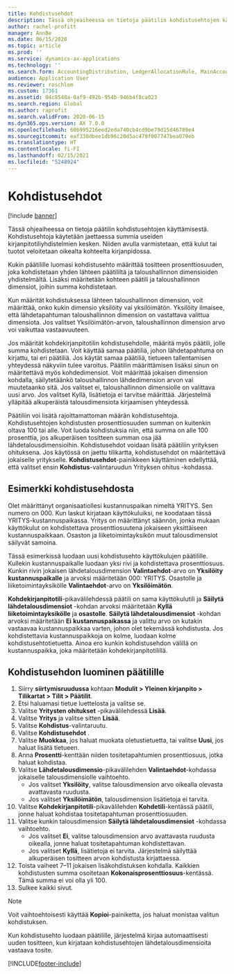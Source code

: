 ```yaml
---
title: Kohdistusehdot
description: Tässä ohjeaiheessa on tietoja päätilin kohdistusehtojen käyttämisestä.
author: rachel-profitt
manager: AnnBe
ms.date: 06/15/2020
ms.topic: article
ms.prod: ''
ms.service: dynamics-ax-applications
ms.technology: ''
ms.search.form: AccountingDistribution, LedgerAllocationRule, MainAccount, AllocationTerms
audience: Application User
ms.reviewer: roschlom
ms.custom: 17361
ms.assetid: 04c8548a-0af9-492b-954b-946b4f8ca023
ms.search.region: Global
ms.author: raprofit
ms.search.validFrom: 2020-06-15
ms.dyn365.ops.version: AX 7.0.0
ms.openlocfilehash: 60b995216eed2eda740cb4cd9be79d15d46789e4
ms.sourcegitcommit: eaf330dbee1db96c20d5ac479f007747bea079eb
ms.translationtype: HT
ms.contentlocale: fi-FI
ms.lasthandoff: 02/15/2021
ms.locfileid: "5248924"
---
```

# <a name="allocation-terms"></a>Kohdistusehdot

[!include [banner](../includes/banner.md)]

Tässä ohjeaiheessa on tietoja päätilin kohdistusehtojen käyttämisestä. Kohdistusehtoja käytetään jaettaessa summia useiden kirjanpitotiliyhdistelmien kesken. Niiden avulla varmistetaan, että kulut tai tuotot veloitetaan oikealta kohteelta kirjanpidossa.

Kukin päätilille luomasi kohdistusehto määrittää tositteen prosenttiosuuden, joka kohdistetaan yhden lähteen päätililtä ja taloushallinnon dimensioiden yhdistelmältä. Lisäksi määritetään kohteen päätili ja taloushallinnon dimensiot, joihin summa kohdistetaan. 

Kun määrität kohdistuksessa lähteen taloushallinnon dimension, voit määrittää, onko kukin dimensio yksilöity vai yksilöimätön. Yksilöity ilmaisee, että lähdetapahtuman taloushallinnon dimension on vastattava valittua dimensiota. Jos valitset Yksilöimätön-arvon, taloushallinnon dimension arvo voi vaikuttaa vastaavuuteen.

Jos määrität kohdekirjanpitotilin kohdistusehdolle, määritä myös päätili, jolle summa kohdistetaan. Voit käyttää samaa päätiliä, johon lähdetapahtuma on kirjattu, tai eri päätiliä. Jos käytät samaa päätiliä, tietueen tallentamisen yhteydessä näkyviin tulee varoitus. Päätilin määrittämisen lisäksi sinun on määritettävä myös kohdedimensiot. Voit määrittää jokaisen dimension kohdalla, säilytetäänkö taloushallinnon lähdedimension arvon vai muutetaanko sitä. Jos valitset ei, taloushallinnon dimensiolle on valittava uusi arvo. Jos valitset Kyllä, lisätietoja ei tarvitse määrittää. Järjestelmä ylläpitää alkuperäistä talousdimensiota kirjaamisen yhteydessä.

Päätiliin voi lisätä rajoittamattoman määrän kohdistusehtoja. Kohdistusehtojen kohdistusten prosenttiosuuden summan on kuitenkin oltava 100 tai alle. Voit luoda kohdistuksia niin, että summa on alle 100 prosenttia, jos alkuperäisen tositteen summan osa jää lähdetalousdimensioihin. Kohdistusehdot voidaan lisätä päätiliin yrityksen ohituksena. Jos käytössä on jaettu tilikartta, kohdistusehdot on määritettävä jokaiselle yritykselle. **Kohdistusehdot**-painikkeen käyttäminen edellyttää, että valitset ensin **Kohdistus**-valintaruudun Yrityksen ohitus -kohdassa.

## <a name="allocation-term-example"></a>Esimerkki kohdistusehdosta
Olet määrittänyt organisaatiollesi kustannuspaikan nimeltä YRITYS. Sen numero on 000. Kun laskut kirjataan käyttökuluiksi, ne koodataan tässä YRITYS-kustannuspaikassa. Yritys on määrittänyt säännön, jonka mukaan käyttökulut on kohdistettava prosenttiosuutena jokaiseen yksittäiseen kustannuspaikkaan. Osaston ja liiketoimintayksikön muut talousdimensiot säilyvät samoina.

Tässä esimerkissä luodaan uusi kohdistusehto käyttökulujen päätilille. Kullekin kustannuspaikalle luodaan yksi rivi ja kohdistettava prosenttiosuus. Kunkin rivin jokaisen lähdetalousdimension **Valintaehdot**-arvo on **Yksilöity** **kustannuspaikalle** ja arvoksi määritetään 000: YRITYS. Osastolle ja liiketoimintayksikölle **Valintaehdot**-arvo on **Yksilöimätön**.

**Kohdekirjanpitotili**-pikavälilehdessä päätili on sama käyttökulutili ja **Säilytä lähdetalousdimensiot** -kohdan arvoksi määritetään **Kyllä** **liiketoimintayksikölle** ja **osastolle**. **Säilytä lähdetalousdimensiot** -kohdan arvoksi määritetään **Ei** **kustannuspaikassa** ja valittu arvo on kutakin vastaavaa kustannuspaikkaa varten, johon olet tekemässä kohdistusta. Jos kohdistettavia kustannuspaikkoja on kolme, luodaan kolme kohdistusehtotietuetta. Ainoa ero kunkin kohdistusehdon välillä on kustannuspaikka, joka määritetään kohdekirjanpitotilillä.

## <a name="create-an-allocation-term-on-a-main-account"></a>Kohdistusehdon luominen päätilille

1. Siirry **siirtymisruudussa** kohtaan **Modulit > Yleinen kirjanpito > Tilikartat > Tilit > Päätilit**.
2. Etsi haluamasi tietue luettelosta ja valitse se.
3. Valitse **Yritysten ohitukset** -pikavälilehdessä **Lisää**.
4. Valitse **Yritys** ja valitse sitten **Lisää**.
5. Valitse **Kohdistus**-valintaruutu.
6. Valitse **Kohdistusehdot** .
7. Valitse **Muokkaa**, jos haluat muokata oletustietuetta, tai valitse **Uusi**, jos haluat lisätä tietueen.
8. Anna **Prosentti**-kenttään niiden tositetapahtumien prosenttiosuus, jotka haluat kohdistaa.
9. Valitse **Lähdetalousdimensio**-pikavälilehden **Valintaehdot**-kohdassa jokaiselle talousdimensiolle vaihtoehto.
    - Jos valitset **Yksilöity**, valitse talousdimension arvo oikealla olevasta avattavasta ruudusta.
    - Jos valitset **Yksilöimätön**, talousdimension lisätietoja ei tarvita.
10. Valitse **Kohdekirjanpitotili**-pikavälilehden **Kohdetili**-kentässä päätili, jonne haluat kohdistaa tositetapahtuman prosenttiosuuden.
11. Valitse kunkin talousdimension **Säilytä lähdetalousdimensiot** -kohdassa vaihtoehto.
    - Jos valitset **Ei**, valitse talousdimension arvo avattavasta ruudusta oikealla, jonne haluat tositetapahtuman kohdistettavan.
    - Jos valitset **Kyllä**, lisätietoja ei tarvita. Järjestelmä säilyttää alkuperäisen tositteen arvon kohdistusta kirjattaessa.
12. Toista vaiheet 7–11 jokaisen lisäkohdistuksen kohdalla. Kaikkien kohdistusten summa osoitetaan **Kokonaisprosenttiosuus**-kentässä. Tämä summa ei voi olla yli 100.
13. Sulkee kaikki sivut.

>[!NOTE] 
> Voit vaihtoehtoisesti käyttää **Kopioi**-painiketta, jos haluat monistaa valitun kohdistuksen.

Kun kohdistusehto luodaan päätilille, järjestelmä kirjaa automaattisesti uuden tositteen, kun kirjataan kohdistusehtojen lähdetalousdimensioita vastaava tosite.


[!INCLUDE[footer-include](../../includes/footer-banner.md)]